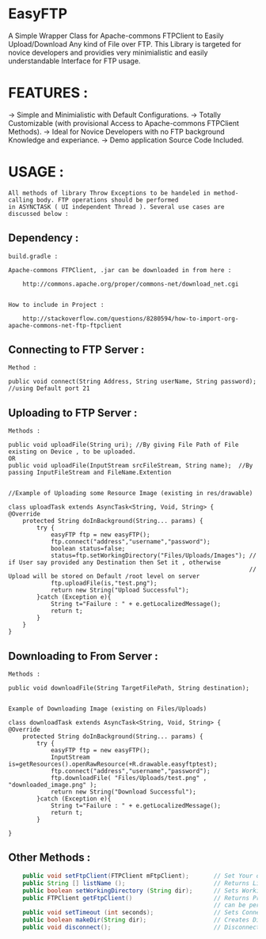# EasyFTP
A Simple Wrapper Class for Apache-commons FTPClient to Easily Upload/Download Any kind of File over FTP. This Library
is targeted for novice developers and providies very minimialistic and easily understandable Interface for FTP usage.

# FEATURES :
-> Simple and Minimialistic with Default Configurations.
-> Totally Customizable (with provisional Access to Apache-commons FTPClient Methods).
-> Ideal for Novice Developers with no FTP background Knowledge and experiance.
-> Demo application Source Code Included.

# USAGE : 
    All methods of library Throw Exceptions to be handeled in method-calling body. FTP operations should be performed
    in ASYNCTASK ( UI independent Thread ). Several use cases are discussed below :

## Dependency :

    build.gradle :
    
    Apache-commons FTPClient, .jar can be downloaded in from here :
    
        http://commons.apache.org/proper/commons-net/download_net.cgi
    
    
    How to include in Project : 
    
        http://stackoverflow.com/questions/8280594/how-to-import-org-apache-commons-net-ftp-ftpclient
    
        
    
## Connecting to FTP Server :
    
    Method : 
    
    public void connect(String Address, String userName, String password); //using Default port 21
    
    
## Uploading to FTP Server :
    
    Methods :
    
    public void uploadFile(String uri); //By giving File Path of File existing on Device , to be uploaded.
    OR
    public void uploadFile(InputStream srcFileStream, String name);  //By passing InputFileStream and FileName.Extention
    
    
    //Example of Uploading some Resource Image (existing in res/drawable)
    
    class uploadTask extends AsyncTask<String, Void, String> {
    @Override
        protected String doInBackground(String... params) {
            try {
                easyFTP ftp = new easyFTP();
                ftp.connect("address","username","password");
                boolean status=false;
                status=ftp.setWorkingDirectory("Files/Uploads/Images"); // if User say provided any Destination then Set it , otherwise
                                                                        // Upload will be stored on Default /root level on server
                ftp.uploadFile(is,"test.png");
                return new String("Upload Successful");
            }catch (Exception e){
                String t="Failure : " + e.getLocalizedMessage();
                return t;
            }
        }
    }
    
    
## Downloading to From Server :
    
    Methods :
    
    public void downloadFile(String TargetFilePath, String destination);
    
    
    Example of Downloading Image (existing on Files/Uploads)

    class downloadTask extends AsyncTask<String, Void, String> {
    @Override
        protected String doInBackground(String... params) {
            try {
                easyFTP ftp = new easyFTP();
                InputStream is=getResources().openRawResource(+R.drawable.easyftptest);
                ftp.connect("address","username","password");
                ftp.downloadFile( "Files/Uploads/test.png" , "downloaded_image.png" );
                return new String("Download Successful");
            }catch (Exception e){
                String t="Failure : " + e.getLocalizedMessage();
                return t;
            }
        
    }
    
    
## Other Methods : 
```java
    public void setFtpClient(FTPClient mFtpClient);       // Set Your own Customized FTPClient
    public String [] listName ();                         // Returns List of Files in current working directory
    public boolean setWorkingDirectory (String dir);      // Sets Working Directory
    public FTPClient getFtpClient()                       // Returns Private member FTPClient, Apache-commons FTPClient operations
                                                          // can be performed on this allowing complete customization.
    public void setTimeout (int seconds);                 // Sets Connection timout , default is 10 secs.
    public boolean makeDir(String dir);                   // Creates Directory on server at given path 
    public void disconnect();                             // Disconnects FTPClient
  ```
